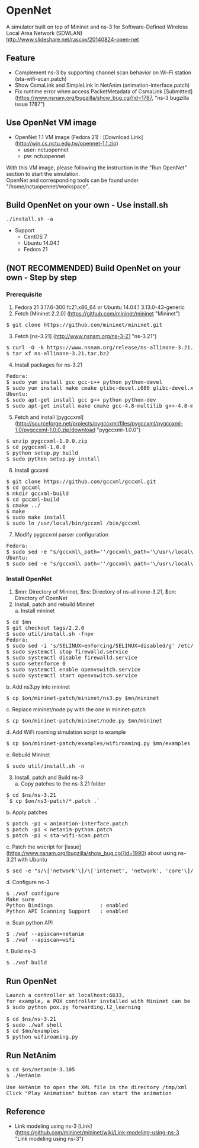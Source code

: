 # OpenNet
A simulator built on top of Mininet and ns-3 for Software-Defined Wireless Local Area Network (SDWLAN)  
http://www.slideshare.net/rascov/20140824-open-net  

## Feature
* Complement ns-3 by supporting channel scan behavior on Wi-Fi station (sta-wifi-scan.patch)
* Show CsmaLink and SimpleLink in NetAnim (animation-interface.patch)
* Fix runtime error when access PacketMetadata of CsmaLink [Submitted] (https://www.nsnam.org/bugzilla/show_bug.cgi?id=1787, "ns-3 bugzilla issue 1787")

## Use OpenNet VM image
* OpenNet 1.1 VM image (Fedora 21) : [Download Link] (http://win.cs.nctu.edu.tw/opennet-1.1.zip)
    - user: nctuopennet
    - pw: nctuopennet

With this VM image, please following the instruction in the "Run OpenNet" section to start the simulation.  
OpenNet and corresponding tools can be found under "/home/nctuopennet/workspace".  

## Build OpenNet on your own - Use install.sh

<pre>
./install.sh -a
</pre>

* Support
  * CentOS 7
  * Ubuntu 14.04.1
  * Fedora 21

## (NOT RECOMMENDED) Build OpenNet on your own - Step by step
### Prerequisite
1. Fedora 21 3.17.6-300.fc21.x86\_64 or Ubuntu 14.04.1 3.13.0-43-generic  
2. Fetch [Mininet 2.2.0] (https://github.com/mininet/mininet "Mininet")  
<pre>
$ git clone https://github.com/mininet/mininet.git
</pre>
3. Fetch [ns-3.21] (http://www.nsnam.org/ns-3-21 "ns-3.21")  
<pre>
$ curl -O -k https://www.nsnam.org/release/ns-allinone-3.21.tar.bz2
$ tar xf ns-allinone-3.21.tar.bz2
</pre>
4. Install packages for ns-3.21  
<pre>
Fedora:
$ sudo yum install gcc gcc-c++ python python-devel
$ sudo yum install make cmake glibc-devel.i686 glibc-devel.x86\_64
Ubuntu:
$ sudo apt-get install gcc g++ python python-dev
$ sudo apt-get install make cmake gcc-4.8-multilib g++-4.8-multilib
</pre>
5. Fetch and install [pygccxml] (http://sourceforge.net/projects/pygccxml/files/pygccxml/pygccxml-1.0/pygccxml-1.0.0.zip/download "pygccxml-1.0.0")  
<pre>
$ unzip pygccxml-1.0.0.zip
$ cd pygccxml-1.0.0
$ python setup.py build
$ sudo python setup.py install
</pre>
6. Install gccxml  
<pre>
$ git clone https://github.com/gccxml/gccxml.git
$ cd gccxml
$ mkdir gccxml-build
$ cd gccxml-build
$ cmake ../
$ make
$ sudo make install
$ sudo ln /usr/local/bin/gccxml /bin/gccxml
</pre>
7. Modify pygccxml parser configuration  
<pre>
Fedora:
$ sudo sed -e "s/gccxml\_path=''/gccxml\_path='\/usr\/local\/bin'/" -i /usr/lib/python2.7/site-packages/pygccxml/parser/config.py
Ubuntu:
$ sudo sed -e "s/gccxml\_path=''/gccxml\_path='\/usr\/local\/bin'/" -i /usr/local/lib/python2.7/dist-packages/pygccxml/parser/config.py
</pre>

### Install OpenNet
1. $mn: Directory of Mininet, $ns: Directory of ns-allinone-3.21, $on: Directory of OpenNet  
2. Install, patch and rebuild Mininet  
a. Install mininet  
<pre>
$ cd $mn
$ git checkout tags/2.2.0
$ sudo util/install.sh -fnpv
Fedora:
$ sudo sed -i 's/SELINUX=enforcing/SELINUX=disabled/g' /etc/selinux/config
$ sudo systemctl stop firewalld.service
$ sudo systemctl disable firewalld.service
$ sudo setenforce 0
$ sudo systemctl enable openvswitch.service
$ sudo systemctl start openvswitch.service
</pre>
b. Add ns3.py into mininet  
<pre>
$ cp $on/mininet-patch/mininet/ns3.py $mn/mininet
</pre>
c. Replace mininet/node.py with the one in mininet-patch  
<pre>
$ cp $on/mininet-patch/mininet/node.py $mn/mininet
</pre>
d. Add WiFi roaming simulation script to example  
<pre>
$ cp $on/mininet-patch/examples/wifiroaming.py $mn/examples
</pre>
e. Rebuild Mininet  
<pre>
$ sudo util/install.sh -n
</pre>

3. Install, patch and Build ns-3  
a. Copy patches to the ns-3.21 folder  
<pre>
$ cd $ns/ns-3.21
`$ cp $on/ns3-patch/*.patch .`
</pre>
b. Apply patches  
<pre>
$ patch -p1 &lt; animation-interface.patch
$ patch -p1 &lt; netanim-python.patch
$ patch -p1 &lt; sta-wifi-scan.patch
</pre>
c. Patch the wscript for [issue] (https://www.nsnam.org/bugzilla/show_bug.cgi?id=1990) about using ns-3.21 with Ubuntu  
<pre>
$ sed -e "s/\['network'\]/\['internet', 'network', 'core'\]/" -i src/tap-bridge/wscript
</pre>
d. Configure ns-3  
<pre>
$ ./waf configure
Make sure
Python Bindings               : enabled
Python API Scanning Support   : enabled
</pre>
e. Scan python API  
<pre>
$ ./waf --apiscan=netanim
$ ./waf --apiscan=wifi
</pre>
f. Build ns-3  
<pre>
$ ./waf build
</pre>

## Run OpenNet
<pre>
Launch a controller at localhost:6633,
for example, a POX controller installed with Mininet can be running with:
$ sudo python pox.py forwarding.l2_learning

$ cd $ns/ns-3.21
$ sudo ./waf shell
$ cd $mn/examples
$ python wifiroaming.py
</pre>

## Run NetAnim
<pre>
$ cd $ns/netanim-3.105
$ ./NetAnim

Use NetAnim to open the XML file in the directory /tmp/xml
Click "Play Animation" button can start the animation
</pre>

## Reference
* Link modeling using ns-3 [Link] (https://github.com/mininet/mininet/wiki/Link-modeling-using-ns-3 "Link modeling using ns-3")
